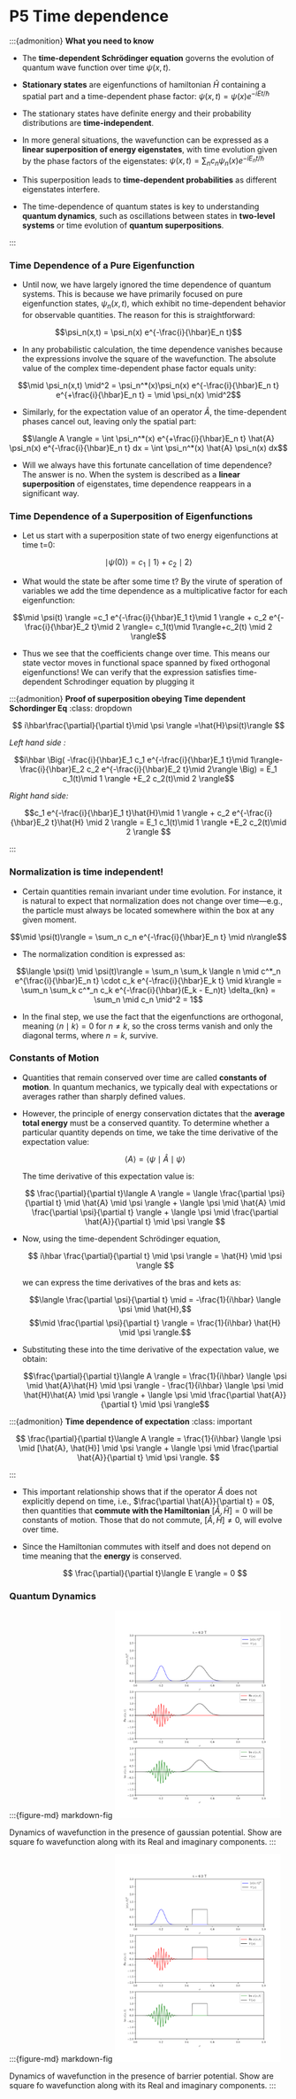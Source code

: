 # P5 Time dependence

:::{admonition} **What you need to know**

- The **time-dependent Schrödinger equation** governs the evolution of quantum wave function over time $\psi(x,t)$. 
- **Stationary states** are eigenfunctions of hamiltonian $\hat{H}$ containing a spatial part and a time-dependent phase factor:  $\psi(x,t) = \psi(x) e^{-i E t / \hbar}$  
- The stationary states have definite energy and their probability distributions are **time-independent**.
- In more general situations, the wavefunction can be expressed as a **linear superposition of energy eigenstates**, with time evolution given by the phase factors of the eigenstates:  $\psi(x,t) = \sum_n c_n \psi_n(x) e^{-i E_n t / \hbar}$ 

- This superposition leads to **time-dependent probabilities** as different eigenstates interfere.
- The time-dependence of quantum states is key to understanding **quantum dynamics**, such as oscillations between states in **two-level systems** or time evolution of **quantum superpositions**.

:::



### Time Dependence of a Pure Eigenfunction

- Until now, we have largely ignored the time dependence of quantum systems. This is because we have primarily focused on pure eigenfunction states, $\psi_n(x,t)$, which exhibit no time-dependent behavior for observable quantities. The reason for this is straightforward:

$$\psi_n(x,t) = \psi_n(x) e^{-\frac{i}{\hbar}E_n t}$$

- In any probabilistic calculation, the time dependence vanishes because the expressions involve the square of the wavefunction. The absolute value of the complex time-dependent phase factor equals unity:

$$\mid \psi_n(x,t) \mid^2 = \psi_n^*(x)\psi_n(x) e^{-\frac{i}{\hbar}E_n t} e^{+\frac{i}{\hbar}E_n t} = \mid \psi_n(x) \mid^2$$

- Similarly, for the expectation value of an operator $\hat{A}$, the time-dependent phases cancel out, leaving only the spatial part:

$$\langle A \rangle = \int \psi_n^*(x) e^{+\frac{i}{\hbar}E_n t} \hat{A} \psi_n(x) e^{-\frac{i}{\hbar}E_n t} dx = \int \psi_n^*(x) \hat{A} \psi_n(x) dx$$

- Will we always have this fortunate cancellation of time dependence? The answer is no. When the system is described as a **linear superposition** of eigenstates, time dependence reappears in a significant way.


### Time Dependence of a Superposition of Eigenfunctions

- Let us start with a superposition state of two energy eigenfunctions  at time t=0:

$$\mid \psi(0) \rangle =c_1\mid 1 \rangle + c_2 \mid 2 \rangle$$

- What would the state be after some time t? By the virute of speration of variables we add the time dependence as a multiplicative factor for each eigenfunction:

$$\mid \psi(t) \rangle =c_1 e^{-\frac{i}{\hbar}E_1 t}\mid 1 \rangle + c_2 e^{-\frac{i}{\hbar}E_2 t}\mid 2 \rangle= c_1(t)\mid 1\rangle+c_2(t) \mid 2 \rangle$$

- Thus we see that the coefficients change over time. This means our state vector moves in functional space spanned by fixed orthogonal eigenfunctions! We can verify that the expression satisfies time-dependent Schrodinger equation by plugging it 

:::{admonition} **Proof of superposition obeying Time dependent Schordinger Eq**
:class: dropdown

$$  i\hbar\frac{\partial}{\partial t}\mid \psi \rangle =\hat{H}\psi(t)\rangle $$

*Left hand side :*

$$i\hbar \Big( -\frac{i}{\hbar}E_1 c_1 e^{-\frac{i}{\hbar}E_1 t}\mid 1\rangle-\frac{i}{\hbar}E_2 c_2 e^{-\frac{i}{\hbar}E_2 t}\mid 2\rangle \Big) = E_1 c_1(t)\mid 1 \rangle +E_2 c_2(t)\mid 2 \rangle$$

*Right hand side:*

$$c_1 e^{-\frac{i}{\hbar}E_1 t}\hat{H}\mid 1 \rangle + c_2 e^{-\frac{i}{\hbar}E_2 t}\hat{H} \mid 2 \rangle = E_1 c_1(t)\mid 1 \rangle +E_2 c_2(t)\mid 2 \rangle $$

:::



### Normalization is time independent!

- Certain quantities remain invariant under time evolution. For instance, it is natural to expect that normalization does not change over time—e.g., the particle must always be located somewhere within the box at any given moment.

$$\mid \psi(t)\rangle = \sum_n c_n e^{-\frac{i}{\hbar}E_n t} \mid n\rangle$$

- The normalization condition is expressed as:

$$\langle \psi(t) \mid \psi(t)\rangle = \sum_n \sum_k \langle n \mid c^*_n e^{\frac{i}{\hbar}E_n t} \cdot c_k e^{-\frac{i}{\hbar}E_k t} \mid k\rangle = \sum_n \sum_k c^*_n c_k e^{-\frac{i}{\hbar}(E_k - E_n)t} \delta_{kn} = \sum_n \mid c_n \mid^2 = 1$$

- In the final step, we use the fact that the eigenfunctions are orthogonal, meaning $\langle n \mid k \rangle = 0$ for $n \neq k$, so the cross terms vanish and only the diagonal terms, where $n = k$, survive.


### Constants of Motion

- Quantities that remain conserved over time are called **constants of motion**. In quantum mechanics, we typically deal with expectations or averages rather than sharply defined values. 

- However, the principle of energy conservation dictates that the **average total energy** must be a conserved quantity. To determine whether a particular quantity depends on time, we take the time derivative of the expectation value:

  $$\langle A \rangle = \langle \psi \mid \hat{A} \mid \psi \rangle$$

  The time derivative of this expectation value is:

  $$
  \frac{\partial}{\partial t}\langle A \rangle = \langle \frac{\partial \psi}{\partial t} \mid \hat{A} \mid \psi \rangle + \langle \psi \mid \hat{A} \mid \frac{\partial \psi}{\partial t} \rangle + \langle \psi \mid \frac{\partial \hat{A}}{\partial t} \mid \psi \rangle
  $$

- Now, using the time-dependent Schrödinger equation,  

  $$
  i\hbar \frac{\partial}{\partial t} \mid \psi \rangle = \hat{H} \mid \psi \rangle
  $$  

  we can express the time derivatives of the bras and kets as:

  $$\langle \frac{\partial \psi}{\partial t} \mid = -\frac{1}{i\hbar} \langle \psi \mid \hat{H},$$
  $$\mid \frac{\partial \psi}{\partial t} \rangle = \frac{1}{i\hbar} \hat{H} \mid \psi \rangle.$$

- Substituting these into the time derivative of the expectation value, we obtain:

  $$\frac{\partial}{\partial t}\langle A \rangle = \frac{1}{i\hbar} \langle \psi \mid \hat{A}\hat{H} \mid \psi \rangle - \frac{1}{i\hbar} \langle \psi \mid \hat{H}\hat{A} \mid \psi \rangle + \langle \psi \mid \frac{\partial \hat{A}}{\partial t} \mid \psi \rangle$$
  
:::{admonition} **Time dependence of expectation**
:class: important

  $$
  \frac{\partial}{\partial t}\langle A \rangle = \frac{1}{i\hbar} \langle \psi \mid [\hat{A}, \hat{H}] \mid \psi \rangle + \langle \psi \mid \frac{\partial \hat{A}}{\partial t} \mid \psi \rangle.
  $$

:::

- This important relationship shows that if the operator $\hat{A}$ does not explicitly depend on time, i.e., $\frac{\partial \hat{A}}{\partial t} = 0$, then quantities that **commute with the Hamiltonian** $[\hat{A}, \hat{H}] = 0$ will be constants of motion. Those that do not commute, $[\hat{A}, \hat{H}] \neq 0$, will evolve over time.

- Since the Hamiltonian commutes with itself and does not depend on time  meaning that the **energy** is conserved. 

  $$
  \frac{\partial}{\partial t}\langle E \rangle = 0
  $$  
 

### Quantum Dynamics

:::{figure-md} markdown-fig
<img src="./images/gaussian_potential.gif" alt="pib1" class="bg-primary mb-1" width="300px">

Dynamics of wavefunction in the presence of gaussian potential. Show are square fo wavefunction along with its Real and imaginary components.
:::

:::{figure-md} markdown-fig
<img src="./images/barrier_potential.gif" alt="pib1" class="bg-primary mb-1" width="300px">

Dynamics of wavefunction in the presence of barrier potential. Show are square fo wavefunction along with its Real and imaginary components.
:::



